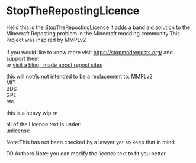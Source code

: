 # StopTheRepostingLicence

Hello this is the StopTheRepostingLicence it adds a band aid solution to the Minecraft Reposting problem in the Minecraft modding community.This Project was inspired by MMPLv2<br>
<br>
if you would like to know more visit https://stopmodreposts.org/ and support them <br>
or [ visit a blog i made about repost sites](https://brandonmohammed666blogs.wordpress.com/2022/02/03/the-issue-with-repost-sites-like-9minecraft/)



this will not/is not intended to be a replacement to:
MMPLv2<br>
MIT<br>
BDS<br>
GPL<br>
etc.<br>

this is a heavy wip rn 


all of the Licence text is under:<br>
[unlicense](https://unlicense.org/)



Note:This has not been checked by a lawyer yet so keep that in mind

TO Authors Note: you can modify the licence text to fit you better
